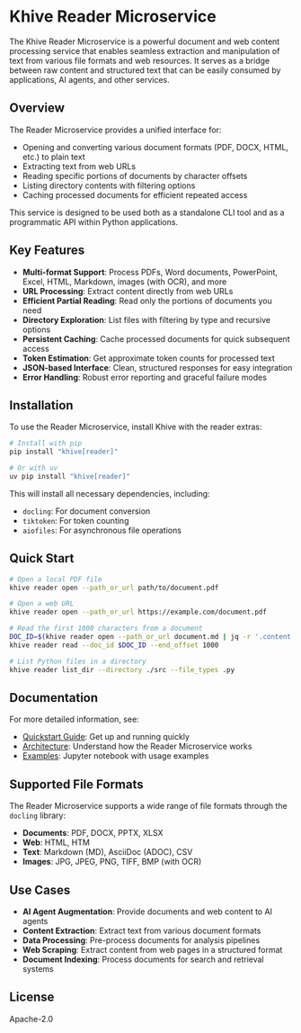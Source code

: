 # Khive Reader Microservice

The Khive Reader Microservice is a powerful document and web content processing service that enables seamless extraction and manipulation of text from various file formats and web resources. It serves as a bridge between raw content and structured text that can be easily consumed by applications, AI agents, and other services.

## Overview

The Reader Microservice provides a unified interface for:

- Opening and converting various document formats (PDF, DOCX, HTML, etc.) to plain text
- Extracting text from web URLs
- Reading specific portions of documents by character offsets
- Listing directory contents with filtering options
- Caching processed documents for efficient repeated access

This service is designed to be used both as a standalone CLI tool and as a programmatic API within Python applications.

## Key Features

- **Multi-format Support**: Process PDFs, Word documents, PowerPoint, Excel, HTML, Markdown, images (with OCR), and more
- **URL Processing**: Extract content directly from web URLs
- **Efficient Partial Reading**: Read only the portions of documents you need
- **Directory Exploration**: List files with filtering by type and recursive options
- **Persistent Caching**: Cache processed documents for quick subsequent access
- **Token Estimation**: Get approximate token counts for processed text
- **JSON-based Interface**: Clean, structured responses for easy integration
- **Error Handling**: Robust error reporting and graceful failure modes

## Installation

To use the Reader Microservice, install Khive with the reader extras:

```bash
# Install with pip
pip install "khive[reader]"

# Or with uv
uv pip install "khive[reader]"
```

This will install all necessary dependencies, including:
- `docling`: For document conversion
- `tiktoken`: For token counting
- `aiofiles`: For asynchronous file operations

## Quick Start

```bash
# Open a local PDF file
khive reader open --path_or_url path/to/document.pdf

# Open a web URL
khive reader open --path_or_url https://example.com/document.pdf

# Read the first 1000 characters from a document
DOC_ID=$(khive reader open --path_or_url document.md | jq -r '.content.doc_info.doc_id')
khive reader read --doc_id $DOC_ID --end_offset 1000

# List Python files in a directory
khive reader list_dir --directory ./src --file_types .py
```

## Documentation

For more detailed information, see:

- [Quickstart Guide](quickstart.md): Get up and running quickly
- [Architecture](architecture.md): Understand how the Reader Microservice works
- [Examples](examples/basic_usage.ipynb): Jupyter notebook with usage examples

## Supported File Formats

The Reader Microservice supports a wide range of file formats through the `docling` library:

- **Documents**: PDF, DOCX, PPTX, XLSX
- **Web**: HTML, HTM
- **Text**: Markdown (MD), AsciiDoc (ADOC), CSV
- **Images**: JPG, JPEG, PNG, TIFF, BMP (with OCR)

## Use Cases

- **AI Agent Augmentation**: Provide documents and web content to AI agents
- **Content Extraction**: Extract text from various document formats
- **Data Processing**: Pre-process documents for analysis pipelines
- **Web Scraping**: Extract content from web pages in a structured format
- **Document Indexing**: Process documents for search and retrieval systems

## License

Apache-2.0